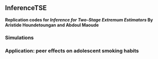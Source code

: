 ## InferenceTSE
**Replication codes for *Inference for Two-Stage Extremum Estimators* By Aristide Houndetoungan and Abdoul Maoude**

### Simulations
### Application: peer effects on adolescent smoking habits